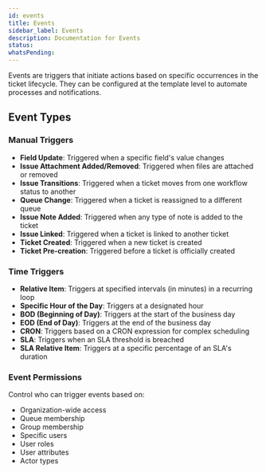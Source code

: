 ```yaml
---
id: events
title: Events
sidebar_label: Events
description: Documentation for Events
status: 
whatsPending: 
---
```


Events are triggers that initiate actions based on specific occurrences in the ticket lifecycle. They can be configured at the template level to automate processes and notifications.

## Event Types

### Manual Triggers
- **Field Update**: Triggered when a specific field's value changes
- **Issue Attachment Added/Removed**: Triggered when files are attached or removed
- **Issue Transitions**: Triggered when a ticket moves from one workflow status to another
- **Queue Change**: Triggered when a ticket is reassigned to a different queue
- **Issue Note Added**: Triggered when any type of note is added to the ticket
- **Issue Linked**: Triggered when a ticket is linked to another ticket
- **Ticket Created**: Triggered when a new ticket is created
- **Ticket Pre-creation**: Triggered before a ticket is officially created

### Time Triggers
- **Relative Item**: Triggers at specified intervals (in minutes) in a recurring loop
- **Specific Hour of the Day**: Triggers at a designated hour
- **BOD (Beginning of Day)**: Triggers at the start of the business day
- **EOD (End of Day)**: Triggers at the end of the business day
- **CRON**: Triggers based on a CRON expression for complex scheduling
- **SLA**: Triggers when an SLA threshold is breached
- **SLA Relative Item**: Triggers at a specific percentage of an SLA's duration

### Event Permissions
Control who can trigger events based on:
- Organization-wide access
- Queue membership
- Group membership
- Specific users
- User roles
- User attributes
- Actor types
